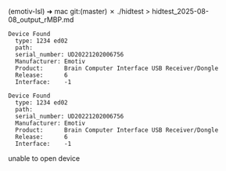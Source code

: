 (emotiv-lsl) ➜  mac git:(master) ✗ ./hidtest > hidtest_2025-08-08_output_rMBP.md

```
Device Found
  type: 1234 ed02
  path: 
  serial_number: UD20221202006756
  Manufacturer: Emotiv
  Product:      Brain Computer Interface USB Receiver/Dongle
  Release:      6
  Interface:    -1

Device Found
  type: 1234 ed02
  path: 
  serial_number: UD20221202006756
  Manufacturer: Emotiv
  Product:      Brain Computer Interface USB Receiver/Dongle
  Release:      6
  Interface:    -1

```
unable to open device
